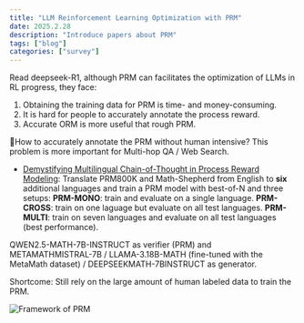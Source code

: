 ```yaml
---
title: "LLM Reinforcement Learning Optimization with PRM"
date: 2025.2.28
description: "Introduce papers about PRM"
tags: ["blog"]
categories: ["survey"]
---
```


Read deepseek-R1, although PRM can facilitates the optimization of LLMs in RL progress, they face:

1. Obtaining the training data for PRM is time- and money-consuming.
2. It is hard for people to accurately annotate the process reward.
3. Accurate ORM is more useful that rough PRM.

:round_pushpin:How to accurately annotate the PRM without human intensive?
This problem is more important for Multi-hop QA / Web Search.


- [Demystifying Multilingual Chain-of-Thought in Process Reward Modeling](https://arxiv.org/pdf/2502.12663): Translate PRM800K and Math-Shepherd from English to **six** additional languages and train a PRM model with best-of-N and three setups:
**PRM-MONO**: train and evaluate on a single language.
**PRM-CROSS**: train on one laguage but evaluate on all test languages.
**PRM-MULTI**: train on seven languages and evaluate on all test languages (best performance).

QWEN2.5-MATH-7B-INSTRUCT as verifier (PRM) and METAMATHMISTRAL-7B / LLAMA-3.18B-MATH (fine-tuned with the MetaMath dataset) / DEEPSEEKMATH-7BINSTRUCT as generator.

Shortcome: Still rely on the large amount of human labeled data to train the PRM.

![Framework of PRM](https://github.com/DengZhirui/dengzhirui.github.io/tree/main/images/PRM-MULTI.png)


